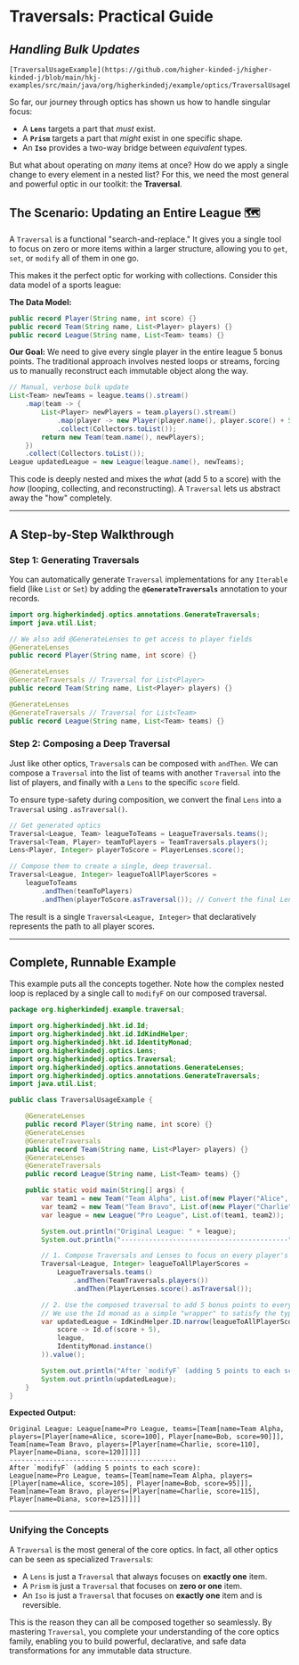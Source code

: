 # Traversals: Practical Guide
## _Handling Bulk Updates_

~~~ admonish example title="See Example Code:"
[TraversalUsageExample](https://github.com/higher-kinded-j/higher-kinded-j/blob/main/hkj-examples/src/main/java/org/higherkindedj/example/optics/TraversalUsageExample.java)
~~~

So far, our journey through optics has shown us how to handle singular focus:

* A **`Lens`** targets a part that *must* exist.
* A **`Prism`** targets a part that *might* exist in one specific shape.
* An **`Iso`** provides a two-way bridge between *equivalent* types.

But what about operating on *many* items at once? How do we apply a single change to every element in a nested list? For this, we need the most general and powerful optic in our toolkit: the **Traversal**.

## The Scenario: Updating an Entire League 🗺️

A `Traversal` is a functional "search-and-replace." It gives you a single tool to focus on zero or more items within a larger structure, allowing you to `get`, `set`, or `modify` all of them in one go.

This makes it the perfect optic for working with collections. Consider this data model of a sports league:

**The Data Model:**

```java
public record Player(String name, int score) {}
public record Team(String name, List<Player> players) {}
public record League(String name, List<Team> teams) {}
```

**Our Goal:** We need to give every single player in the entire league 5 bonus points. The traditional approach involves nested loops or streams, forcing us to manually reconstruct each immutable object along the way.

```java
// Manual, verbose bulk update
List<Team> newTeams = league.teams().stream()
    .map(team -> {
        List<Player> newPlayers = team.players().stream()
            .map(player -> new Player(player.name(), player.score() + 5))
            .collect(Collectors.toList());
        return new Team(team.name(), newPlayers);
    })
    .collect(Collectors.toList());
League updatedLeague = new League(league.name(), newTeams);
```

This code is deeply nested and mixes the *what* (add 5 to a score) with the *how* (looping, collecting, and reconstructing). A `Traversal` lets us abstract away the "how" completely.

---

## A Step-by-Step Walkthrough

### Step 1: Generating Traversals

You can automatically generate `Traversal` implementations for any `Iterable` field (like `List` or `Set`) by adding the **`@GenerateTraversals`** annotation to your records.

```java
import org.higherkindedj.optics.annotations.GenerateTraversals;
import java.util.List;

// We also add @GenerateLenses to get access to player fields
@GenerateLenses
public record Player(String name, int score) {}

@GenerateLenses
@GenerateTraversals // Traversal for List<Player>
public record Team(String name, List<Player> players) {}

@GenerateLenses
@GenerateTraversals // Traversal for List<Team>
public record League(String name, List<Team> teams) {}
```

### Step 2: Composing a Deep Traversal

Just like other optics, `Traversal`s can be composed with `andThen`. We can compose a `Traversal` into the list of teams with another `Traversal` into the list of players, and finally with a `Lens` to the specific `score` field.

To ensure type-safety during composition, we convert the final `Lens` into a `Traversal` using `.asTraversal()`.

```java
// Get generated optics
Traversal<League, Team> leagueToTeams = LeagueTraversals.teams();
Traversal<Team, Player> teamToPlayers = TeamTraversals.players();
Lens<Player, Integer> playerToScore = PlayerLenses.score();

// Compose them to create a single, deep traversal.
Traversal<League, Integer> leagueToAllPlayerScores =
    leagueToTeams
        .andThen(teamToPlayers)
        .andThen(playerToScore.asTraversal()); // Convert the final Lens
```

The result is a single `Traversal<League, Integer>` that declaratively represents the path to all player scores.

---

## Complete, Runnable Example

This example puts all the concepts together. Note how the complex nested loop is replaced by a single call to `modifyF` on our composed traversal.

```java
package org.higherkindedj.example.traversal;

import org.higherkindedj.hkt.id.Id;
import org.higherkindedj.hkt.id.IdKindHelper;
import org.higherkindedj.hkt.id.IdentityMonad;
import org.higherkindedj.optics.Lens;
import org.higherkindedj.optics.Traversal;
import org.higherkindedj.optics.annotations.GenerateLenses;
import org.higherkindedj.optics.annotations.GenerateTraversals;
import java.util.List;

public class TraversalUsageExample {

    @GenerateLenses
    public record Player(String name, int score) {}
    @GenerateLenses
    @GenerateTraversals
    public record Team(String name, List<Player> players) {}
    @GenerateLenses
    @GenerateTraversals
    public record League(String name, List<Team> teams) {}

    public static void main(String[] args) {
        var team1 = new Team("Team Alpha", List.of(new Player("Alice", 100), new Player("Bob", 90)));
        var team2 = new Team("Team Bravo", List.of(new Player("Charlie", 110), new Player("Diana", 120)));
        var league = new League("Pro League", List.of(team1, team2));

        System.out.println("Original League: " + league);
        System.out.println("------------------------------------------");

        // 1. Compose Traversals and Lenses to focus on every player's score
        Traversal<League, Integer> leagueToAllPlayerScores =
            LeagueTraversals.teams()
                .andThen(TeamTraversals.players())
                .andThen(PlayerLenses.score().asTraversal());

        // 2. Use the composed traversal to add 5 bonus points to every score.
        // We use the Id monad as a simple "wrapper" to satisfy the type system for a pure update.
        var updatedLeague = IdKindHelper.ID.narrow(leagueToAllPlayerScores.modifyF(
            score -> Id.of(score + 5),
            league,
            IdentityMonad.instance()
        )).value();

        System.out.println("After `modifyF` (adding 5 points to each score):");
        System.out.println(updatedLeague);
    }
}
```

**Expected Output:**

```
Original League: League[name=Pro League, teams=[Team[name=Team Alpha, players=[Player[name=Alice, score=100], Player[name=Bob, score=90]]], Team[name=Team Bravo, players=[Player[name=Charlie, score=110], Player[name=Diana, score=120]]]]]
------------------------------------------
After `modifyF` (adding 5 points to each score):
League[name=Pro League, teams=[Team[name=Team Alpha, players=[Player[name=Alice, score=105], Player[name=Bob, score=95]]], Team[name=Team Bravo, players=[Player[name=Charlie, score=115], Player[name=Diana, score=125]]]]]
```

---

### Unifying the Concepts

A `Traversal` is the most general of the core optics. In fact, all other optics can be seen as specialized `Traversal`s:

* A `Lens` is just a `Traversal` that always focuses on **exactly one** item.
* A `Prism` is just a `Traversal` that focuses on **zero or one** item.
* An `Iso` is just a `Traversal` that focuses on **exactly one** item and is reversible.

This is the reason they can all be composed together so seamlessly. By mastering `Traversal`, you complete your understanding of the core optics family, enabling you to build powerful, declarative, and safe data transformations for any immutable data structure.
